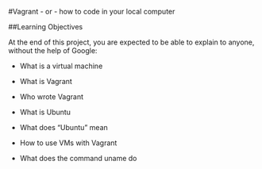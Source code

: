 
#Vagrant - or - how to code in your local computer

##Learning Objectives

At the end of this project, you are expected to be able to explain to anyone, without the help of Google:

* What is a virtual machine

* What is Vagrant

* Who wrote Vagrant

* What is Ubuntu

* What does “Ubuntu” mean

* How to use VMs with Vagrant

* What does the command uname do
